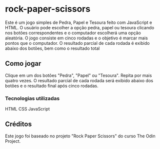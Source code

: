 # rock-paper-scissors

Este é um jogo simples de Pedra, Papel e Tesoura feito com JavaScript e HTML. O usuário pode escolher a opção pedra, papel ou tesoura clicando nos botões correspondentes e o computador escolherá uma opção aleatória. O jogo consiste em cinco rodadas e o objetivo é marcar mais pontos que o computador. O resultado parcial de cada rodada é exibido abaixo dos botões, bem como o resultado total

## Como jogar

Clique em um dos botões "Pedra", "Papel" ou "Tesoura".
Repita por mais quatro vezes.
O resultado parcial de cada rodada será exibido abaixo dos botões e o resultado final após cinco rodadas.



### Tecnologias utilizadas
HTML
CSS
JavaScript


## Créditos
Este jogo foi baseado no projeto "Rock Paper Scissors" do curso The Odin Project.
